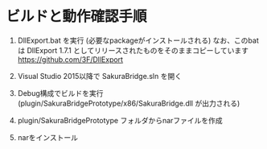 # ビルドと動作確認手順

1. DllExport.bat を実行 (必要なpackageがインストールされる)
   なお、このbatは DllExport 1.7.1 としてリリースされたものをそのままコピーしています
   <https://github.com/3F/DllExport>

2. Visual Studio 2015以降で SakuraBridge.sln を開く

3. Debug構成でビルドを実行 (plugin/SakuraBridgePrototype/x86/SakuraBridge.dll が出力される)

4. plugin/SakuraBridgePrototype フォルダからnarファイルを作成

5. narをインストール